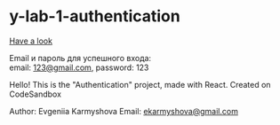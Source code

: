 # y-lab-1-authentication

[Have a look](https://2tcnng.csb.app/)

Email и пароль для успешного входа:  
    email: 123@gmail.com,
    password: 123

Hello! This is the "Authentication" project, made with React. 
Created on CodeSandbox

Author: Evgeniia Karmyshova
Email: ekarmyshova@gmail.com
